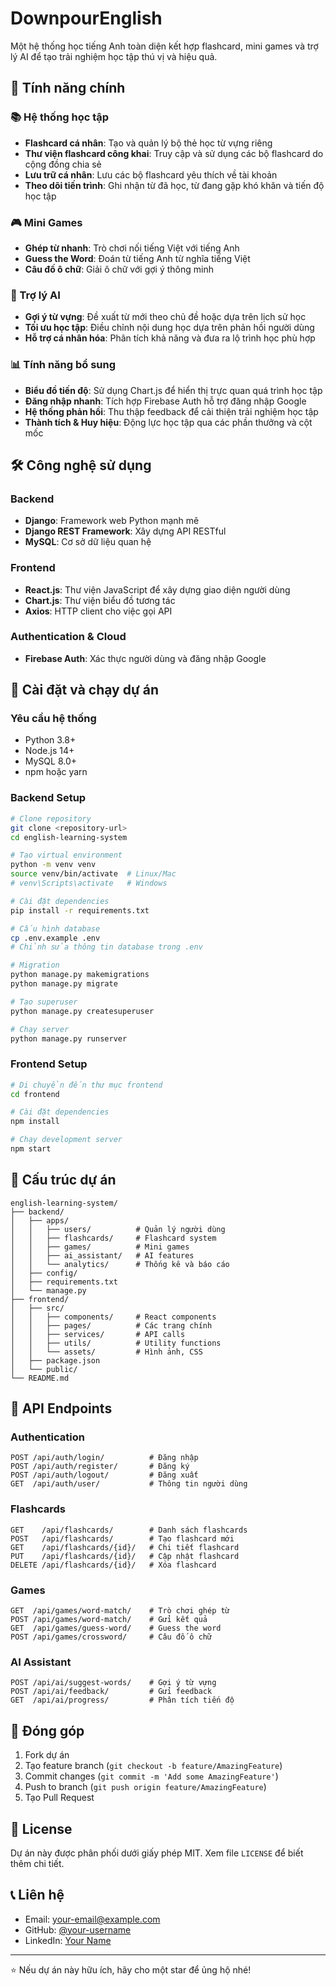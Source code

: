 # DownpourEnglish

Một hệ thống học tiếng Anh toàn diện kết hợp flashcard, mini games và trợ lý AI để tạo trải nghiệm học tập thú vị và hiệu quả.

## 🌟 Tính năng chính

### 📚 Hệ thống học tập
- **Flashcard cá nhân**: Tạo và quản lý bộ thẻ học từ vựng riêng
- **Thư viện flashcard công khai**: Truy cập và sử dụng các bộ flashcard do cộng đồng chia sẻ
- **Lưu trữ cá nhân**: Lưu các bộ flashcard yêu thích về tài khoản
- **Theo dõi tiến trình**: Ghi nhận từ đã học, từ đang gặp khó khăn và tiến độ học tập

### 🎮 Mini Games
- **Ghép từ nhanh**: Trò chơi nối tiếng Việt với tiếng Anh
- **Guess the Word**: Đoán từ tiếng Anh từ nghĩa tiếng Việt
- **Câu đố ô chữ**: Giải ô chữ với gợi ý thông minh

### 🤖 Trợ lý AI
- **Gợi ý từ vựng**: Đề xuất từ mới theo chủ đề hoặc dựa trên lịch sử học
- **Tối ưu học tập**: Điều chỉnh nội dung học dựa trên phản hồi người dùng
- **Hỗ trợ cá nhân hóa**: Phân tích khả năng và đưa ra lộ trình học phù hợp

### 📊 Tính năng bổ sung
- **Biểu đồ tiến độ**: Sử dụng Chart.js để hiển thị trực quan quá trình học tập
- **Đăng nhập nhanh**: Tích hợp Firebase Auth hỗ trợ đăng nhập Google
- **Hệ thống phản hồi**: Thu thập feedback để cải thiện trải nghiệm học tập
- **Thành tích & Huy hiệu**: Động lực học tập qua các phần thưởng và cột mốc

## 🛠️ Công nghệ sử dụng

### Backend
- **Django**: Framework web Python mạnh mẽ
- **Django REST Framework**: Xây dựng API RESTful
- **MySQL**: Cơ sở dữ liệu quan hệ

### Frontend  
- **React.js**: Thư viện JavaScript để xây dựng giao diện người dùng
- **Chart.js**: Thư viện biểu đồ tương tác
- **Axios**: HTTP client cho việc gọi API

### Authentication & Cloud
- **Firebase Auth**: Xác thực người dùng và đăng nhập Google

## 🚀 Cài đặt và chạy dự án

### Yêu cầu hệ thống
- Python 3.8+
- Node.js 14+
- MySQL 8.0+
- npm hoặc yarn

### Backend Setup
```bash
# Clone repository
git clone <repository-url>
cd english-learning-system

# Tạo virtual environment
python -m venv venv
source venv/bin/activate  # Linux/Mac
# venv\Scripts\activate   # Windows

# Cài đặt dependencies
pip install -r requirements.txt

# Cấu hình database
cp .env.example .env
# Chỉnh sửa thông tin database trong .env

# Migration
python manage.py makemigrations
python manage.py migrate

# Tạo superuser
python manage.py createsuperuser

# Chạy server
python manage.py runserver
```

### Frontend Setup
```bash
# Di chuyển đến thư mục frontend
cd frontend

# Cài đặt dependencies
npm install

# Chạy development server
npm start
```

## 📁 Cấu trúc dự án

```
english-learning-system/
├── backend/
│   ├── apps/
│   │   ├── users/          # Quản lý người dùng
│   │   ├── flashcards/     # Flashcard system
│   │   ├── games/          # Mini games
│   │   ├── ai_assistant/   # AI features
│   │   └── analytics/      # Thống kê và báo cáo
│   ├── config/
│   ├── requirements.txt
│   └── manage.py
├── frontend/
│   ├── src/
│   │   ├── components/     # React components
│   │   ├── pages/          # Các trang chính
│   │   ├── services/       # API calls
│   │   ├── utils/          # Utility functions
│   │   └── assets/         # Hình ảnh, CSS
│   ├── package.json
│   └── public/
└── README.md
```

## 🎯 API Endpoints

### Authentication
```
POST /api/auth/login/          # Đăng nhập
POST /api/auth/register/       # Đăng ký
POST /api/auth/logout/         # Đăng xuất
GET  /api/auth/user/           # Thông tin người dùng
```

### Flashcards
```
GET    /api/flashcards/        # Danh sách flashcards
POST   /api/flashcards/        # Tạo flashcard mới
GET    /api/flashcards/{id}/   # Chi tiết flashcard
PUT    /api/flashcards/{id}/   # Cập nhật flashcard
DELETE /api/flashcards/{id}/   # Xóa flashcard
```

### Games
```
GET  /api/games/word-match/    # Trò chơi ghép từ
POST /api/games/word-match/    # Gửi kết quả
GET  /api/games/guess-word/    # Guess the word
POST /api/games/crossword/     # Câu đố ô chữ
```

### AI Assistant
```
POST /api/ai/suggest-words/    # Gợi ý từ vựng
POST /api/ai/feedback/         # Gửi feedback
GET  /api/ai/progress/         # Phân tích tiến độ
```

## 🤝 Đóng góp

1. Fork dự án
2. Tạo feature branch (`git checkout -b feature/AmazingFeature`)
3. Commit changes (`git commit -m 'Add some AmazingFeature'`)
4. Push to branch (`git push origin feature/AmazingFeature`)
5. Tạo Pull Request

## 📝 License

Dự án này được phân phối dưới giấy phép MIT. Xem file `LICENSE` để biết thêm chi tiết.

## 📞 Liên hệ

- Email: your-email@example.com
- GitHub: [@your-username](https://github.com/your-username)
- LinkedIn: [Your Name](https://linkedin.com/in/your-profile)

---

⭐ Nếu dự án này hữu ích, hãy cho một star để ủng hộ nhé!
